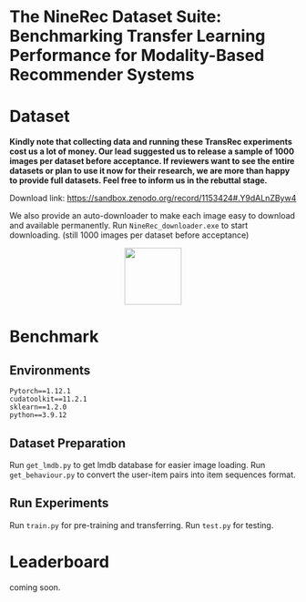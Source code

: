 # The NineRec Dataset Suite: Benchmarking Transfer Learning Performance for Modality-Based Recommender Systems


# Dataset
**Kindly note that collecting data and running these TransRec experiments cost us a lot of money. Our lead suggested us to release a sample of 1000 images per dataset before acceptance. If reviewers want to see the entire datasets or plan to use it now for their research, we are more than happy to provide full datasets. Feel free to inform us in the rebuttal stage.**

Download link: https://sandbox.zenodo.org/record/1153424#.Y9dALnZByw4

We also provide an auto-downloader to make each image easy to download and available permanently. Run `NineRec_downloader.exe` to start downloading. (still 1000 images per dataset before acceptance)

<div align=center><img width="100" height="100" src="[https://img-blog.csdn.net/20161028230559575](https://github.com/anonymous-ninerec/NineRec/blob/main/Downloader/example_image.png)"/></div>

# Benchmark
## Environments
```
Pytorch==1.12.1
cudatoolkit==11.2.1
sklearn==1.2.0
python==3.9.12
```
## Dataset Preparation
Run `get_lmdb.py` to get lmdb database for easier image loading. Run `get_behaviour.py` to convert the user-item pairs into item sequences format.
## Run Experiments
Run `train.py` for pre-training and transferring. Run `test.py` for testing.

# Leaderboard
coming soon.
